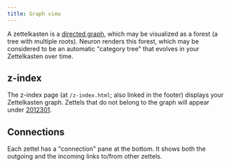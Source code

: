 ```yaml
---
title: Graph view
---
```


A zettelkasten is a [directed graph](https://en.wikipedia.org/wiki/Directed_graph), which may be visualized as a forest (a tree with multiple roots). Neuron renders this forest, which may be considered to be an automatic "category tree" that evolves in your Zettelkasten over time. 

## z-index 

The z-index page (at `/z-index.html`; also linked in the footer) displays your Zettelkasten graph. Zettels that do not belong to the graph will appear under [2012301](z://dangling).

## Connections

Each zettel has a "connection" pane at the bottom. It shows both the outgoing and the incoming links to/from other zettels.

